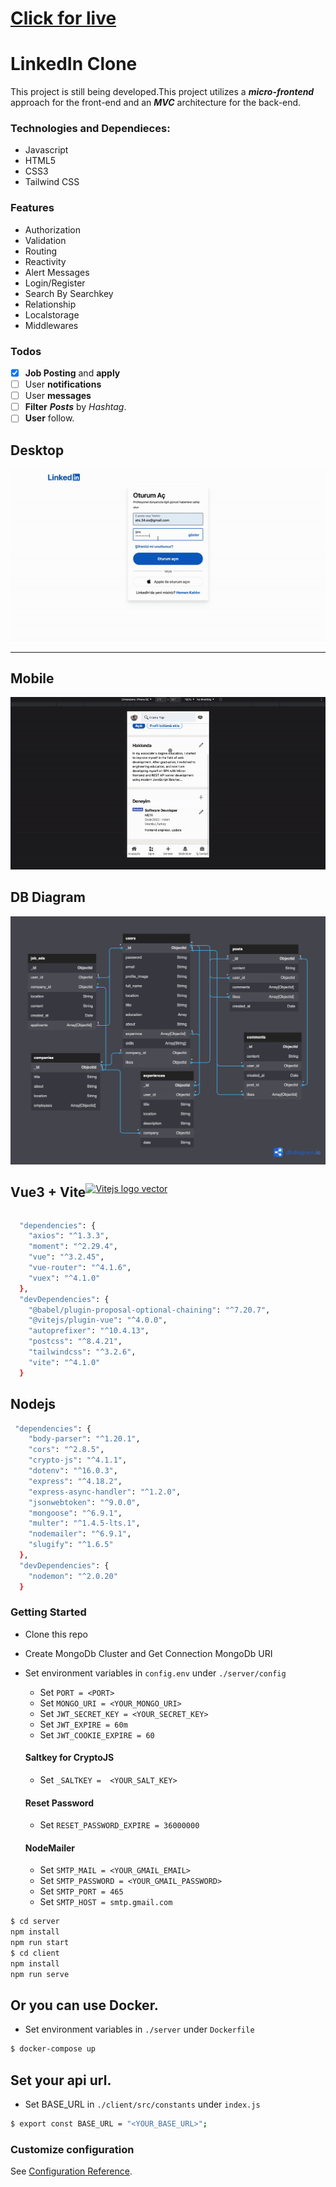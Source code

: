 # [Click for live](https://linkedin-ets.netlify.app/#/)

# LinkedIn Clone

This project is still being developed.This project utilizes a ***micro-frontend*** approach for the front-end and an ***MVC*** architecture for the back-end.

### Technologies and Dependieces:

- Javascript
- HTML5
- CSS3
- Tailwind CSS

### Features

- Authorization
- Validation
- Routing
- Reactivity
- Alert Messages
- Login/Register
- Search By Searchkey
- Relationship
- Localstorage
- Middlewares
### Todos
- [x] **Job Posting** and **apply**
- [ ] User **notifications**
- [ ] User **messages**
- [ ] **Filter** ***Posts*** by *Hashtag*.
- [ ] **User** follow.

## Desktop
 <img src="./assets/web.gif" alt="Desktop view" />
 <hr/>

 ## Mobile
 <img src="./assets/mobile.gif" alt="Mobile view" />


## DB Diagram
<img src='./assets/db-diagram.png'/>



<div style="display: flex; flex-wrap: nowrap; justify-content: start; align-items: center;">
  <h2>Vue3 + Vite</h2>
  <a href="https://vitejs.dev/" target="_blank" rel="noreferrer">
    <img src="https://cdn.worldvectorlogo.com/logos/vitejs.svg" alt="Vitejs logo vector" width="40" height="40"/>
  </a>
</div>



```bash
  "dependencies": {
    "axios": "^1.3.3",
    "moment": "^2.29.4",
    "vue": "^3.2.45",
    "vue-router": "^4.1.6",
    "vuex": "^4.1.0"
  },
  "devDependencies": {
    "@babel/plugin-proposal-optional-chaining": "^7.20.7",
    "@vitejs/plugin-vue": "^4.0.0",
    "autoprefixer": "^10.4.13",
    "postcss": "^8.4.21",
    "tailwindcss": "^3.2.6",
    "vite": "^4.1.0"
  }
```

## Nodejs

```bash
 "dependencies": {
    "body-parser": "^1.20.1",
    "cors": "^2.8.5",
    "crypto-js": "^4.1.1",
    "dotenv": "^16.0.3",
    "express": "^4.18.2",
    "express-async-handler": "^1.2.0",
    "jsonwebtoken": "^9.0.0",
    "mongoose": "^6.9.1",
    "multer": "^1.4.5-lts.1",
    "nodemailer": "^6.9.1",
    "slugify": "^1.6.5"
  },
  "devDependencies": {
    "nodemon": "^2.0.20"
  }
```
### Getting Started

- Clone this repo
- Create MongoDb Cluster and Get Connection MongoDb URI
- Set environment variables in `config.env` under `./server/config`

  - Set `PORT = <PORT>`
  - Set `MONGO_URI = <YOUR_MONGO_URI>`
  - Set `JWT_SECRET_KEY = <YOUR_SECRET_KEY>`
  - Set `JWT_EXPIRE = 60m`
  - Set `JWT_COOKIE_EXPIRE = 60`

  #### Saltkey for CryptoJS

  - Set `_SALTKEY =  <YOUR_SALT_KEY>`

  #### Reset Password

  - Set `RESET_PASSWORD_EXPIRE = 36000000`

  #### NodeMailer

  - Set `SMTP_MAIL = <YOUR_GMAIL_EMAIL>`
  - Set `SMTP_PASSWORD = <YOUR_GMAIL_PASSWORD>`
  - Set `SMTP_PORT = 465`
  - Set `SMTP_HOST = smtp.gmail.com`

```bash
$ cd server
npm install
npm run start
$ cd client
npm install
npm run serve
```
## Or you can use Docker.
 - Set environment variables in `./server` under `Dockerfile`
```bash
$ docker-compose up
```
## Set your api url.
 - Set BASE_URL in `./client/src/constants` under `index.js`
```bash
$ export const BASE_URL = "<YOUR_BASE_URL>";
```



### Customize configuration

See [Configuration Reference](https://cli.vuejs.org/config/).
